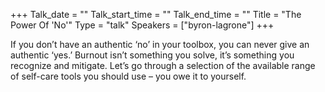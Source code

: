 +++
Talk_date = ""
Talk_start_time = ""
Talk_end_time = ""
Title = "The Power Of 'No'"
Type = "talk"
Speakers = ["byron-lagrone"]
+++

If you don’t have an authentic ‘no’ in your toolbox, you can never give an authentic ‘yes.’ Burnout isn’t something you solve, it’s something you recognize and mitigate. Let’s go through a selection of the available range of self-care tools you should use – you owe it to yourself.